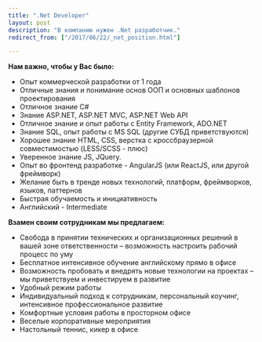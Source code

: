 ```yaml
---
title: ".Net Developer"
layout: post
description: "В компанию нужен .Net разработчик."
redirect_from: ["/2017/06/22/_net_position.html"]

---
```

**Нам важно, чтобы у Вас было:**

- Опыт коммерческой разработки от 1 года
- Отличные знания и понимание основ ООП и основных шаблонов проектирования
- Отличное знание С#
- Знание ASP.NET, ASP.NET MVC, ASP.NET Web API
- Отличное знание и опыт работы с Entity Framework, ADO.NET
- Знание SQL, опыт работы с MS SQL (другие СУБД приветствуются)
- Хорошее знание HTML, CSS, верстка с кроссбраузерной совместимостью (LESS/SCSS - плюс)
- Уверенное знание JS, JQuery.
- Опыт во фронтенд разработке - AngularJS (или ReactJS, или другой фреймворк)
- Желание быть в тренде новых технологий, платформ, фреймворков, языков, паттернов
- Быстрая обучаемость и инициативность
- Английский - Intermediate

**Взамен своим сотрудникам мы предлагаем:**

- Свобода в принятии технических и организационных решений в вашей зоне ответственности – возможность настроить рабочий процесс по уму
- Бесплатное интенсивное обучение английскому прямо в офисе
- Возможность пробовать и внедрять новые технологии на проектах – мы приветствуем и инвестируем в развитие
- Удобный режим работы
- Индивидуальный подход к сотрудникам, персональный коучинг, интенсивное профессиональное развитие
- Комфортные условия работы в просторном офисе
- Веселые корпоративные мероприятия
- Настольный теннис, кикер в офисе
